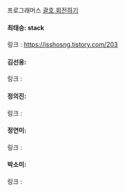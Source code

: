 프로그래머스 [괄호 회전하기](https://school.programmers.co.kr/learn/courses/30/lessons/76502) <br>

#### 최태승: stack
링크 : https://isshosng.tistory.com/203

#### 김선웅: 
링크 : 

#### 정의진: 
링크 : 

#### 정연미: 
링크 : 

#### 박소미:
링크 :
